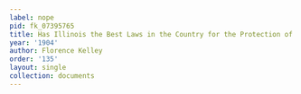 ```yaml
---
label: nope
pid: fk_07395765
title: Has Illinois the Best Laws in the Country for the Protection of Children?
year: '1904'
author: Florence Kelley
order: '135'
layout: single
collection: documents
---
```

